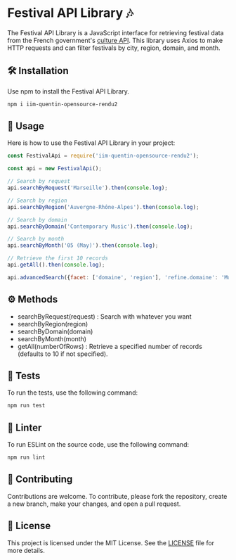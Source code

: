 # Festival API Library 🎶

The Festival API Library is a JavaScript interface for retrieving festival data from the French government's [culture API](https://data.culture.gouv.fr/explore/dataset/panorama-des-festivals/api/). This library uses Axios to make HTTP requests and can filter festivals by city, region, domain, and month.

## 🛠 Installation

Use npm to install the Festival API Library.

```bash
npm i iim-quentin-opensource-rendu2
```

## 🚀 Usage

Here is how to use the Festival API Library in your project:

```javascript
const FestivalApi = require('iim-quentin-opensource-rendu2');

const api = new FestivalApi();

// Search by request
api.searchByRequest('Marseille').then(console.log);

// Search by region
api.searchByRegion('Auvergne-Rhône-Alpes').then(console.log);

// Search by domain
api.searchByDomain('Contemporary Music').then(console.log);

// Search by month
api.searchByMonth('05 (May)').then(console.log);

// Retrieve the first 10 records
api.getAll().then(console.log);

api.advancedSearch({facet: ['domaine', 'region'], 'refine.domaine': 'Musiques actuelles'}).then(console.log);
```

## ⚙️ Methods

- searchByRequest(request) : Search with whatever you want
- searchByRegion(region)
- searchByDomain(domain)
- searchByMonth(month)
- getAll(numberOfRows) : Retrieve a specified number of records (defaults to 10 if not specified).

## 🔬 Tests

To run the tests, use the following command:

```bash
npm run test
```

## 🧹 Linter

To run ESLint on the source code, use the following command:

```bash
npm run lint
```

## 🤝 Contributing

Contributions are welcome. To contribute, please fork the repository, create a new branch, make your changes, and open a pull request.

## 📄 License

This project is licensed under the MIT License. See the [LICENSE](https://opensource.org/license/mit/) file for more details.


